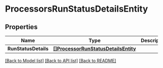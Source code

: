 # ProcessorsRunStatusDetailsEntity

## Properties

Name | Type | Description | Notes
------------ | ------------- | ------------- | -------------
**RunStatusDetails** | [**[]ProcessorRunStatusDetailsEntity**](ProcessorRunStatusDetailsEntity.md) |  | [optional] 

[[Back to Model list]](../README.md#documentation-for-models) [[Back to API list]](../README.md#documentation-for-api-endpoints) [[Back to README]](../README.md)



